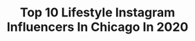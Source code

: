 ---
title: Top 10 Lifestyle Instagram Influencers In Chicago In 2020
description: >-
  Find top lifestyle Instagram influencers in Chicago in 2020. Most popular hashtags: #chicago #instachicago #lifestylechicago #igerschicago.
platform: Instagram
profiles:
  - username: "thelensoftruth"
    fullname: >-
      The Lens of Truth
    location: "United States"
    followers: 9004
    engagement: 1021
    commentsToLikes: 0.040469
    avatar: "https://scontent-lhr8-1.cdninstagram.com/v/t51.2885-19/s320x320/84735463_2479113622305076_6544835357949558784_n.jpg?_nc_ht=scontent-lhr8-1.cdninstagram.com&_nc_ohc=nN2yKBTF78QAX-kLhbJ&oh=ca2c6766a872ead48d63303e90f0bd40&oe=5EBBB317"
    verified: false
    hashtags: "#street, #depthobsessed, #bravogreatphoto, #strangertonez"
  - username: "ricp2206"
    fullname: >-
      Ricardo
    location: "United States"
    followers: 20573
    engagement: 369
    commentsToLikes: 0.021858
    avatar: "https://scontent-ams4-1.cdninstagram.com/v/t51.2885-19/s320x320/53023986_2644321618943248_579334948712873984_n.jpg?_nc_ht=scontent-ams4-1.cdninstagram.com&_nc_ohc=kwxOUVsxMIgAX8eqrxN&oh=c0fb7adb9a0db99811f784f36da828dc&oe=5EB24CB8"
    verified: false
    hashtags: "#shotaward, #global, #chiarchitecture, #urbanosaires"
  - username: "likechicago"
    fullname: >-
      Like Chicago
    location: "United States"
    followers: 52552
    engagement: 254
    commentsToLikes: 0.010298
    avatar: "https://scontent-ams4-1.cdninstagram.com/v/t51.2885-19/s320x320/50130281_2319713968273887_455911457075232768_n.jpg?_nc_ht=scontent-ams4-1.cdninstagram.com&_nc_ohc=w2PzGtkVBNMAX8F-S7c&oh=eb3e28833b9b8a1458604866d44bcc9e&oe=5EB20D75"
    verified: false
    hashtags: "#chicago, #abc7chicago, #chicity, #enjoyillinois"
  - username: "conexao.america"
    fullname: >-
      conexaoamerica
    location: "United States"
    followers: 8706
    engagement: 498
    commentsToLikes: 0.007069
    avatar: "https://scontent-amt2-1.cdninstagram.com/v/t51.2885-19/s320x320/83563617_3509525375787818_4295259040243515392_n.jpg?_nc_ht=scontent-amt2-1.cdninstagram.com&_nc_ohc=8qRsNvTEB_0AX_5bWzU&oh=c9040ee2c5870c779a2c4f2534b34379&oe=5EB3FDFB"
    verified: false
    hashtags: "#newyorklife, #sinfrancisco, #covid19, #conexaoamerica"
  - username: "sascha.r.smith"
    fullname: >-
      Sascha Renée Smith
    location: "United States"
    followers: 9240
    engagement: 1319
    commentsToLikes: 0.082489
    avatar: "https://scontent-lhr8-1.cdninstagram.com/v/t51.2885-19/s320x320/70135311_595169387681208_8836703960921276416_n.jpg?_nc_ht=scontent-lhr8-1.cdninstagram.com&_nc_ohc=Sksugw8rBXcAX9HcB9N&oh=c132c41e3bb18faf30e8dd270bc8490a&oe=5EB93991"
    verified: false
    hashtags: "#mylook, #instamood, #ilovefood, #holidaycheer"
  - username: "thelivstyle"
    fullname: >-
      Olivia Chan
    location: "United States"
    followers: 25348
    engagement: 319
    commentsToLikes: 0.108546
    avatar: "https://scontent-lhr8-1.cdninstagram.com/v/t51.2885-19/s320x320/42113375_260897291120542_4883332233064087552_n.jpg?_nc_ht=scontent-lhr8-1.cdninstagram.com&_nc_ohc=D9Hesbf58tUAX8TfKf3&oh=106d1534b3188d8c7661b77bc44a7bcd&oe=5EBB31C5"
    verified: false
    hashtags: "#shopthemint, #ootd, #marcfisher, #revolveambassador"
  - username: "paulinanako"
    fullname: >-
      P A U L I N A
    location: "United States"
    followers: 5952
    engagement: 1285
    commentsToLikes: 0.405638
    avatar: "https://instagram.fhan3-3.fna.fbcdn.net/v/t51.2885-19/s320x320/88300280_264043277950285_5852258562775973888_n.jpg?_nc_ht=instagram.fhan3-3.fna.fbcdn.net&_nc_ohc=pSSyHLUYhL4AX_GUWzt&oh=f23eae741a35143e7a21593a9d102408&oe=5EB685CE"
    verified: false
    hashtags: "#lulus, #lulusambassador, #ltkit, #rydel"
  - username: "leehocampo"
    fullname: >-
      ALESSANDRA OCAMPO
    location: "United States"
    followers: 59692
    engagement: 145
    commentsToLikes: 0.027567
    avatar: "https://scontent-lhr8-1.cdninstagram.com/v/t51.2885-19/s320x320/85228762_215459116313621_9210747689157787648_n.jpg?_nc_ht=scontent-lhr8-1.cdninstagram.com&_nc_ohc=eYQ-XnPmNtMAX_4tz8l&oh=5add344a0414e7966c78f44e5ccbb4ad&oe=5EBCF61D"
    verified: false
    hashtags: "#sheingals, #ommgtour2020, #brandpartner, #shein"
  - username: "beccabogle"
    fullname: >-
      Becca Bogle
    location: "United States"
    followers: 20458
    engagement: 447
    commentsToLikes: 0.006154
    avatar: "https://scontent-lhr8-1.cdninstagram.com/v/t51.2885-19/s320x320/66298012_714133575666265_7091914200326340608_n.jpg?_nc_ht=scontent-lhr8-1.cdninstagram.com&_nc_ohc=WWlliWF7QFMAX_gdBo6&oh=40b14e14bd1a73441775b380d93d3b78&oe=5EB2D087"
    verified: false
    hashtags: "#gamenight, #allthingspink, #hairstyles, #ltkstyletip"
  - username: "ddiazphotography"
    fullname: >-
      Danny Diaz
    location: "United States"
    followers: 6128
    engagement: 295
    commentsToLikes: 0.030970
    avatar: "https://scontent-amt2-1.cdninstagram.com/v/t51.2885-19/s320x320/42645381_273568326602239_2194806602689675264_n.jpg?_nc_ht=scontent-amt2-1.cdninstagram.com&_nc_ohc=zqJG9f2NjA4AX-EGJ_k&oh=571491461a21545325a7cb810ea9392a&oe=5E8C02BB"
    verified: false
    hashtags: "#newfaces, #pulsefilm, #chicagomarathon, #nurse"
---